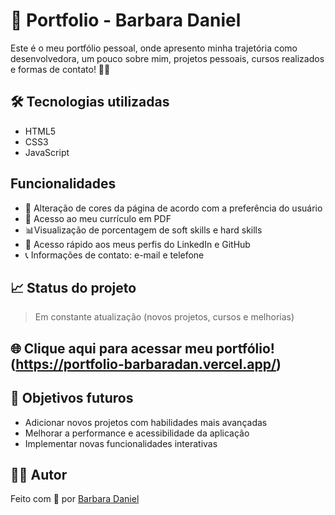# 🎨 Portfolio - Barbara Daniel

Este é o meu portfólio pessoal, onde apresento minha trajetória como desenvolvedora, um pouco sobre mim, projetos pessoais, cursos realizados e formas de contato! 🚀✨

## 🛠 Tecnologias utilizadas
- HTML5
- CSS3
- JavaScript

## Funcionalidades
- 🎨 Alteração de cores da página de acordo com a preferência do usuário
- 📄 Acesso ao meu currículo em PDF
- 📊Visualização de porcentagem de soft skills e hard skills
- 🔗 Acesso rápido aos meus perfis do LinkedIn e GitHub
- 📞 Informações de contato: e-mail e telefone

## 📈 Status do projeto
> Em constante atualização (novos projetos, cursos e melhorias)

## 🌐 Clique aqui para acessar meu portfólio! (https://portfolio-barbaradan.vercel.app/)

## 🎯 Objetivos futuros
- Adicionar novos projetos com habilidades mais avançadas
- Melhorar a performance e acessibilidade da aplicação
- Implementar novas funcionalidades interativas

## 👩‍💻 Autor
Feito com 💜 por [Barbara Daniel](https://github.com/Barbaradan)
